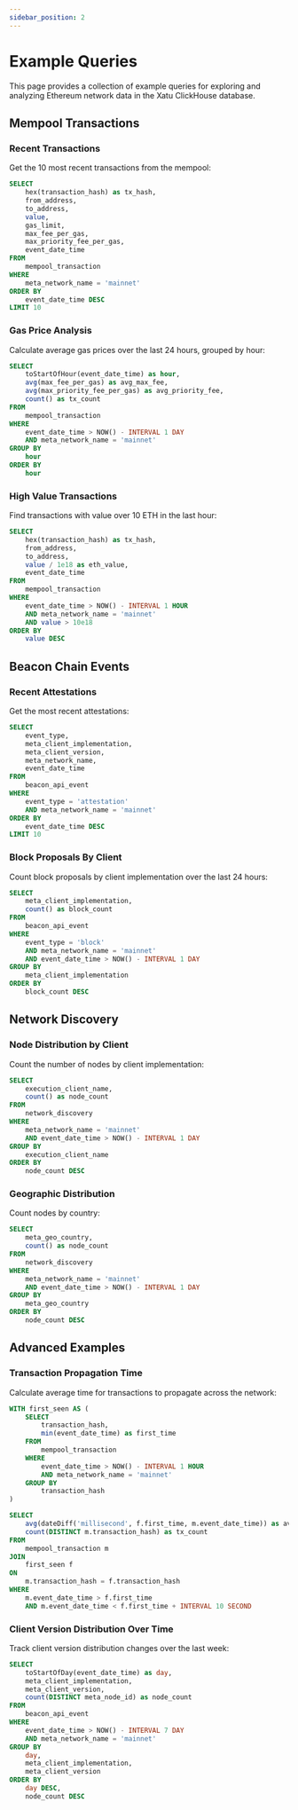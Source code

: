 ```yaml
---
sidebar_position: 2
---
```


# Example Queries

This page provides a collection of example queries for exploring and analyzing Ethereum network data in the Xatu ClickHouse database.

## Mempool Transactions

### Recent Transactions

Get the 10 most recent transactions from the mempool:

```sql
SELECT
    hex(transaction_hash) as tx_hash,
    from_address,
    to_address,
    value,
    gas_limit,
    max_fee_per_gas,
    max_priority_fee_per_gas,
    event_date_time
FROM
    mempool_transaction
WHERE
    meta_network_name = 'mainnet'
ORDER BY
    event_date_time DESC
LIMIT 10
```

### Gas Price Analysis

Calculate average gas prices over the last 24 hours, grouped by hour:

```sql
SELECT
    toStartOfHour(event_date_time) as hour,
    avg(max_fee_per_gas) as avg_max_fee,
    avg(max_priority_fee_per_gas) as avg_priority_fee,
    count() as tx_count
FROM
    mempool_transaction
WHERE
    event_date_time > NOW() - INTERVAL 1 DAY
    AND meta_network_name = 'mainnet'
GROUP BY
    hour
ORDER BY
    hour
```

### High Value Transactions

Find transactions with value over 10 ETH in the last hour:

```sql
SELECT
    hex(transaction_hash) as tx_hash,
    from_address,
    to_address,
    value / 1e18 as eth_value,
    event_date_time
FROM
    mempool_transaction
WHERE
    event_date_time > NOW() - INTERVAL 1 HOUR
    AND meta_network_name = 'mainnet'
    AND value > 10e18
ORDER BY
    value DESC
```

## Beacon Chain Events

### Recent Attestations

Get the most recent attestations:

```sql
SELECT
    event_type,
    meta_client_implementation,
    meta_client_version,
    meta_network_name,
    event_date_time
FROM
    beacon_api_event
WHERE
    event_type = 'attestation'
    AND meta_network_name = 'mainnet'
ORDER BY
    event_date_time DESC
LIMIT 10
```

### Block Proposals By Client

Count block proposals by client implementation over the last 24 hours:

```sql
SELECT
    meta_client_implementation,
    count() as block_count
FROM
    beacon_api_event
WHERE
    event_type = 'block'
    AND meta_network_name = 'mainnet'
    AND event_date_time > NOW() - INTERVAL 1 DAY
GROUP BY
    meta_client_implementation
ORDER BY
    block_count DESC
```

## Network Discovery

### Node Distribution by Client

Count the number of nodes by client implementation:

```sql
SELECT
    execution_client_name,
    count() as node_count
FROM
    network_discovery
WHERE
    meta_network_name = 'mainnet'
    AND event_date_time > NOW() - INTERVAL 1 DAY
GROUP BY
    execution_client_name
ORDER BY
    node_count DESC
```

### Geographic Distribution

Count nodes by country:

```sql
SELECT
    meta_geo_country,
    count() as node_count
FROM
    network_discovery
WHERE
    meta_network_name = 'mainnet'
    AND event_date_time > NOW() - INTERVAL 1 DAY
GROUP BY
    meta_geo_country
ORDER BY
    node_count DESC
```

## Advanced Examples

### Transaction Propagation Time

Calculate average time for transactions to propagate across the network:

```sql
WITH first_seen AS (
    SELECT
        transaction_hash,
        min(event_date_time) as first_time
    FROM
        mempool_transaction
    WHERE
        event_date_time > NOW() - INTERVAL 1 HOUR
        AND meta_network_name = 'mainnet'
    GROUP BY
        transaction_hash
)

SELECT
    avg(dateDiff('millisecond', f.first_time, m.event_date_time)) as avg_propagation_ms,
    count(DISTINCT m.transaction_hash) as tx_count
FROM
    mempool_transaction m
JOIN
    first_seen f
ON
    m.transaction_hash = f.transaction_hash
WHERE
    m.event_date_time > f.first_time
    AND m.event_date_time < f.first_time + INTERVAL 10 SECOND
```

### Client Version Distribution Over Time

Track client version distribution changes over the last week:

```sql
SELECT
    toStartOfDay(event_date_time) as day,
    meta_client_implementation,
    meta_client_version,
    count(DISTINCT meta_node_id) as node_count
FROM
    beacon_api_event
WHERE
    event_date_time > NOW() - INTERVAL 7 DAY
    AND meta_network_name = 'mainnet'
GROUP BY
    day,
    meta_client_implementation,
    meta_client_version
ORDER BY
    day DESC,
    node_count DESC
``` 